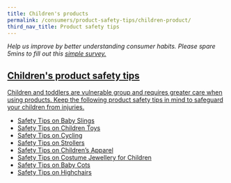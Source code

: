 ```yaml
---
title: Children's products
permalink: /consumers/product-safety-tips/children-product/
third_nav_title: Product safety tips
---
```

*Help us improve by better understanding consumer habits. Please spare 5mins to fill out this <a href = "https://form.gov.sg/63a160c3cf15ee00129a4ab4">simple survey.*
## Children's product safety tips

Children and toddlers are vulnerable group and requires greater care when using products. Keep the following product safety tips in mind to safeguard your children from injuries.

* [Safety Tips on Baby Slings](/safety-tips-on-baby-slings)
* [Safety Tips on Children Toys](/safety-tips-on-children-toys)
* [Safety Tips on Cycling](/safety-tips-on-cycling)
* [Safety Tips on Strollers](/safety-tips-on-strollers)
* [Safety Tips on Children’s Apparel](/safety-tips-on-children-apparel)
* [Safety Tips on Costume Jewellery for Children](/safety-tips-on-constume-jewellery-for-children)
* [Safety Tips on Baby Cots](/safety-tips-on-baby-cots)
* [Safety Tips on Highchairs](/safety-tips-on-highchairs)